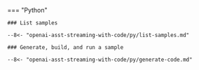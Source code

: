 === "Python"

    ### List samples

    --8<- "openai-asst-streaming-with-code/py/list-samples.md"

    ### Generate, build, and run a sample

    --8<- "openai-asst-streaming-with-code/py/generate-code.md"
